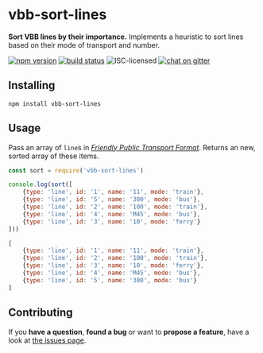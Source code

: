 # vbb-sort-lines

**Sort VBB lines by their importance.** Implements a heuristic to sort lines based on their mode of transport and number.

[![npm version](https://img.shields.io/npm/v/vbb-sort-lines.svg)](https://www.npmjs.com/package/vbb-sort-lines)
[![build status](https://img.shields.io/travis/public-transport/vbb-sort-lines.svg)](https://travis-ci.org/public-transport/vbb-sort-lines)
![ISC-licensed](https://img.shields.io/github/license/public-transport/vbb-sort-lines.svg)
[![chat on gitter](https://badges.gitter.im/public-transport.svg)](https://gitter.im/public-transport)


## Installing

```shell
npm install vbb-sort-lines
```


## Usage

Pass an array of `line`s in [*Friendly Public Transport Format*](https://github.com/public-transport/friendly-public-transport-format). Returns an new, sorted array of these items.

```js
const sort = require('vbb-sort-lines')

console.log(sort([
	{type: 'line', id: '1', name: '11', mode: 'train'},
	{type: 'line', id: '5', name: '300', mode: 'bus'},
	{type: 'line', id: '2', name: '100', mode: 'train'},
	{type: 'line', id: '4', name: 'M45', mode: 'bus'},
	{type: 'line', id: '3', name: '10', mode: 'ferry'}
]))
```

```js
[
	{type: 'line', id: '1', name: '11', mode: 'train'},
	{type: 'line', id: '2', name: '100', mode: 'train'},
	{type: 'line', id: '3', name: '10', mode: 'ferry'},
	{type: 'line', id: '4', name: 'M45', mode: 'bus'},
	{type: 'line', id: '5', name: '300', mode: 'bus'}
]
```


## Contributing

If you **have a question**, **found a bug** or want to **propose a feature**, have a look at [the issues page](https://github.com/public-transport/vbb-sort-lines/issues).
